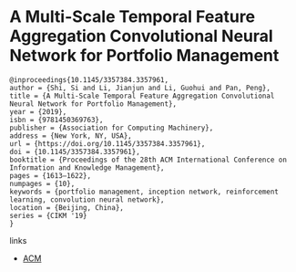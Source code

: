 # A Multi-Scale Temporal Feature Aggregation Convolutional Neural Network for Portfolio Management
```
@inproceedings{10.1145/3357384.3357961,
author = {Shi, Si and Li, Jianjun and Li, Guohui and Pan, Peng},
title = {A Multi-Scale Temporal Feature Aggregation Convolutional Neural Network for Portfolio Management},
year = {2019},
isbn = {9781450369763},
publisher = {Association for Computing Machinery},
address = {New York, NY, USA},
url = {https://doi.org/10.1145/3357384.3357961},
doi = {10.1145/3357384.3357961},
booktitle = {Proceedings of the 28th ACM International Conference on Information and Knowledge Management},
pages = {1613–1622},
numpages = {10},
keywords = {portfolio management, inception network, reinforcement learning, convolution neural network},
location = {Beijing, China},
series = {CIKM '19}
}
```
links
- [ACM](https://dl.acm.org/doi/10.1145/3357384.3357961)
